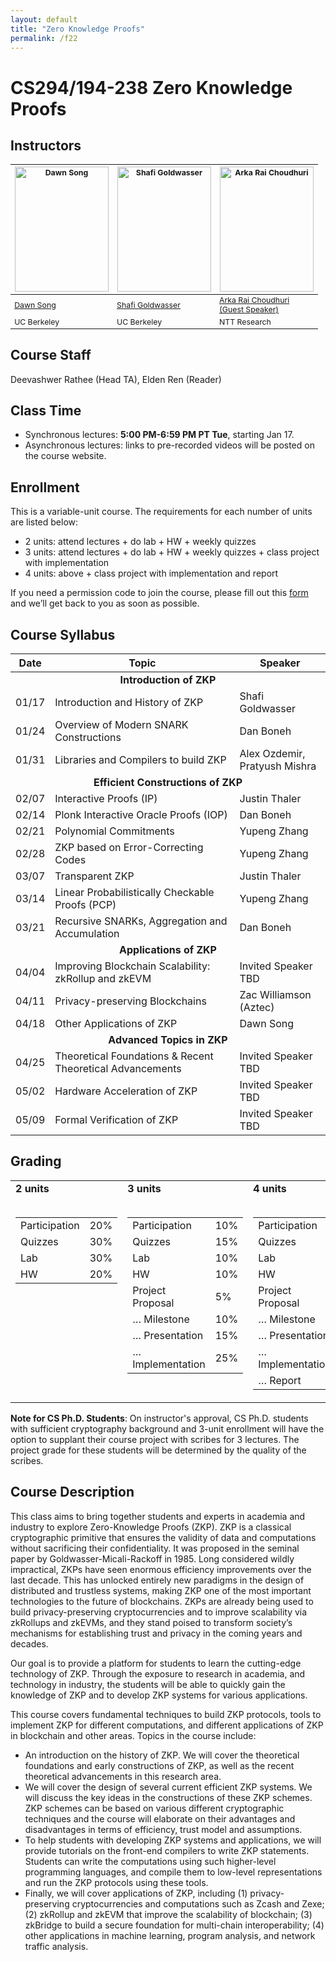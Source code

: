 ```yaml
---
layout: default
title: "Zero Knowledge Proofs"
permalink: /f22
---
```


# CS294/194-238 Zero Knowledge Proofs
<!-- - Zoom link (TBD) -->
<!-- - To sign up for the course, please fill in this [form](https://docs.google.com/forms/d/e/1FAIpQLSepJTYKc9iJycBsnywFCo9PLIq1SjbSsWIBlqfWAZGPXHrk3Q/viewform). -->

## Instructors

<table style="table-layout: fixed; font-size: 88%; align: middle;">
  <thead>
    <tr>
      <th style="width: 33%;"><img style="object-fit:cover" width=150 height=200 src="{{site.baseurl}}/assets/dawn-berkeley.jpg" alt="Dawn Song"></th>
      <th style="width: 33%;"><img style="object-fit:cover" width=150 height=200 src="{{site.baseurl}}/assets/goldwasser.jpeg" alt="Shafi Goldwasser"></th>
      <th style="width: 33%;"><img style="object-fit:cover" width=150 height=200 src="{{site.baseurl}}/assets/arka.jpeg" alt="Arka Rai Choudhuri"></th>
    </tr>
  </thead>
  <tbody>
    <tr>
      <td><a href="https://people.eecs.berkeley.edu/~dawnsong/">Dawn Song</a></td>
      <td><a href="https://www2.eecs.berkeley.edu/Faculty/Homepages/goldwasser.html/">Shafi Goldwasser</a></td>
      <td><a href="https://arka19.github.io/">Arka Rai Choudhuri<br> (Guest Speaker)</a></td>
    </tr>
    <tr>
      <td>UC Berkeley</td>
      <td>UC Berkeley</td>
      <td>NTT Research</td>
    </tr>
  </tbody>
</table>

## Course Staff
Deevashwer Rathee (Head TA), Elden Ren (Reader)

## Class Time
* Synchronous lectures: **5:00 PM-6:59 PM PT Tue**, starting Jan 17.  
* Asynchronous lectures: links to pre-recorded videos will be posted on the course website.

## Enrollment
This is a variable-unit course. The requirements for each number of units are listed below:

* 2 units: attend lectures + do lab + HW + weekly quizzes
* 3 units: attend lectures + do lab + HW + weekly quizzes + class project with implementation
* 4 units: above + class project with implementation and report

If you need a permission code to join the course, please fill out this [form](https://forms.gle/c9o5Fz9inJjPfzJy8) and we’ll get back to you as soon as possible.

## Course Syllabus

<!-- | Date             | Topic                                                                     | Speaker                    |
| ---------------- | ------------------------------------------------------------------------- | -------------------------- |
|01/17| Introduction and History of ZKP | Shafi Goldwasser |
|01/24| Overview of Modern SNARK Constructions | Dan Boneh |
|01/31| Libraries and Compilers to build ZKP | Alex Ozdemir,<br>Pratyush Mishra |
|02/07| Interactive Proofs (IP) | Justin Thaler |
|02/14| Plonk Interactive Oracle Proofs (IOP) | Dan Boneh |
|02/21| Polynomial Commitments | Yupeng Zhang |
|02/28| ZKP based on Error-Correcting Codes | Yupeng Zhang |
|03/07| Transparent ZKP | Justin Thaler |
|03/14| Linear Probabilistically Checkable Proofs (PCP) | Yupeng Zhang |
|03/21| Recursive SNARKs, Aggregation and Accumulation | Dan Boneh |
|04/04| Improving Blockchain Scalability: zkRollup and zkEVM | Invited Speaker TBD |
|04/11| Privacy-preserving Blockchains | Zac Williamson (Aztec) |
|04/18| Other Applications of ZKP | Dawn Song |
|04/25| Theoretical Foundations & Recent Theoretical Advancements | Invited Speaker TBD |
|05/02| Hardware Acceleration of ZKP | Invited Speaker TBD |
|05/09| Formal Verification of ZKP | Invited Speaker TBD | -->

<table>
<thead>
<tr>
<th>Date</th>
<th>Topic</th>
<th>Speaker</th>
</tr>
</thead>
<tbody>
<tr> <td colspan=3 align=center> <b>Introduction of ZKP</b> </td> </tr>
<tr>
<td>01/17</td>
<td>Introduction and History of ZKP</td>
<td>Shafi Goldwasser</td>
</tr>
<tr>
<td>01/24</td>
<td>Overview of Modern SNARK Constructions</td>
<td>Dan Boneh</td>
</tr>
<tr>
<td>01/31</td>
<td>Libraries and Compilers to build ZKP</td>
<td>Alex Ozdemir,<br>Pratyush Mishra</td>
</tr>
<tr> <td colspan=3 align=center> <b>Efficient Constructions of ZKP</b> </td> </tr>
<!-- <tr> <td colspan=3 align=center> <font size="-0.5">Polynomial IOPs</font> </td> </tr> -->
<tr>
<td>02/07</td>
<td>Interactive Proofs (IP)</td>
<td>Justin Thaler</td>
</tr>
<tr>
<td>02/14</td>
<td>Plonk Interactive Oracle Proofs (IOP)</td>
<td>Dan Boneh</td>
</tr>
<!-- <tr> <td colspan=3 align=center> <font size="-0.5">Polynomial Commitments</font> </td> </tr> -->
<tr>
<td>02/21</td>
<td>Polynomial Commitments</td>
<td>Yupeng Zhang</td>
</tr>
<tr>
<td>02/28</td>
<td>ZKP based on Error-Correcting Codes</td>
<td>Yupeng Zhang</td>
</tr>
<tr>
<td>03/07</td>
<td>Transparent ZKP</td>
<td>Justin Thaler</td>
</tr>
<!-- <tr> <td colspan=3 align=center> <font size="-0.5">Linear PCP + SNARK Compiler + Recursive SNARKs</font> </td> </tr> -->
<tr>
<td>03/14</td>
<td>Linear Probabilistically Checkable Proofs (PCP)</td>
<td>Yupeng Zhang</td>
</tr>
<tr>
<td>03/21</td>
<td>Recursive SNARKs, Aggregation and Accumulation</td>
<td>Dan Boneh</td>
</tr>
<tr> <td colspan=3 align=center> <b>Applications of ZKP</b> </td> </tr>
<tr>
<td>04/04</td>
<td>Improving Blockchain Scalability: zkRollup and zkEVM</td>
<td>Invited Speaker TBD</td>
</tr>
<tr>
<td>04/11</td>
<td>Privacy-preserving Blockchains</td>
<td>Zac Williamson (Aztec)</td>
</tr>
<tr>
<td>04/18</td>
<td>Other Applications of ZKP</td>
<td>Dawn Song</td>
</tr>
<tr> <td colspan=3 align=center> <b>Advanced Topics in ZKP</b> </td> </tr>
<tr>
<td>04/25</td>
<td>Theoretical Foundations &amp; Recent Theoretical Advancements</td>
<td>Invited Speaker TBD</td>
</tr>
<tr>
<td>05/02</td>
<td>Hardware Acceleration of ZKP</td>
<td>Invited Speaker TBD</td>
</tr>
<tr>
<td>05/09</td>
<td>Formal Verification of ZKP</td>
<td>Invited Speaker TBD</td>
</tr>
</tbody>
</table>



## Grading

<table class="center">
  <tr>
    <td style="vertical-align: top">
      <b>2 units</b><br><br>
      <table>
        <tr><td>Participation</td><td>20%</td></tr>
        <tr><td>Quizzes</td><td>30%</td></tr>
        <tr><td>Lab</td><td>30%</td></tr>
        <tr><td>HW</td><td>20%</td></tr>
      </table>
    </td>
    <td style="vertical-align: top">
      <b>3 units</b><br><br>
      <table>
        <tr><td>Participation</td><td>10%</td></tr>
        <tr><td>Quizzes</td><td>15%</td></tr>
        <tr><td>Lab</td><td>10%</td></tr>
        <tr><td>HW</td><td>10%</td></tr>
        <tr><td>Project Proposal</td><td>5%</td></tr>
        <tr><td>… Milestone</td><td>10%</td></tr>
        <tr><td>… Presentation</td><td>15%</td></tr>
        <tr><td>… Implementation</td><td>25%</td></tr>
      </table>
    </td>
    <td style="vertical-align: top">
      <b>4 units</b><br><br>
      <table>
        <tr><td>Participation</td><td>10%</td></tr>
        <tr><td>Quizzes</td><td>10%</td></tr>
        <tr><td>Lab</td><td>10%</td></tr>
        <tr><td>HW</td><td>10%</td></tr>
        <tr><td>Project Proposal</td><td>5%</td></tr>
        <tr><td>… Milestone</td><td>10%</td></tr>
        <tr><td>… Presentation</td><td>10%</td></tr>
        <tr><td>… Implementation</td><td>20%</td></tr>
        <tr><td>… Report</td><td>15%</td></tr>
      </table>
    </td>
  </tr>
</table>

**Note for CS Ph.D. Students**: On instructor's approval, CS Ph.D. students with sufficient cryptography background and 3-unit enrollment will have the option to supplant their course project with scribes for 3 lectures. The project grade for these students will be determined by the quality of the scribes.

## Course Description
This class aims to bring together students and experts in academia and industry to explore Zero-Knowledge Proofs (ZKP). ZKP is a classical cryptographic primitive that ensures the validity of data and computations without sacrificing their confidentiality. It was proposed in the seminal paper by Goldwasser-Micali-Rackoff in 1985. Long considered wildly impractical, ZKPs have seen enormous efficiency improvements over the last decade. This has unlocked entirely new paradigms in the design of distributed and trustless systems, making ZKP one of the most important technologies to the future of blockchains. ZKPs are already being used to build privacy-preserving cryptocurrencies and to improve scalability via zkRollups and zkEVMs, and they stand poised to transform society’s mechanisms for establishing trust and privacy in the coming years and decades.

Our goal is to provide a platform for students to learn the cutting-edge technology of ZKP. Through the exposure to research in academia, and technology in industry, the students will be able to quickly gain the knowledge of ZKP and to develop ZKP systems for various applications.  

This course covers fundamental techniques to build ZKP protocols, tools to implement ZKP for different computations, and different applications of ZKP in blockchain and other areas.  Topics in the course include:
- An introduction on the history of ZKP. We will cover the theoretical foundations and early constructions of ZKP, as well as the recent theoretical advancements in this research area.
- We will cover the design of several current efficient ZKP systems. We will discuss the key ideas in the constructions of these ZKP schemes. ZKP schemes can be based on various different cryptographic techniques and the course will elaborate on their advantages and disadvantages in terms of efficiency, trust model and assumptions. 
- To help students with developing ZKP systems and applications, we will provide tutorials on the front-end compilers to write ZKP statements. Students can write the computations using such higher-level programming languages, and compile them to low-level representations and run the ZKP protocols using these tools.
- Finally, we will cover applications of ZKP, including (1) privacy-preserving cryptocurrencies and computations such as Zcash and Zexe; (2) zkRollup and zkEVM that improve the scalability of blockchain; (3) zkBridge to build a secure foundation for multi-chain interoperability; (4) other applications in machine learning, program analysis, and network traffic analysis.

<!-- ## Assignment Timeline

TBD

### Participation

TBD -->
